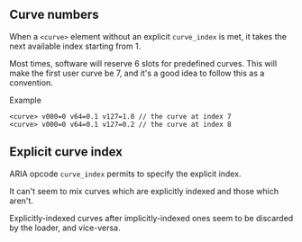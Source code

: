 ## Curve numbers

When a `<curve>` element without an explicit `curve_index` is met, it takes the next available index starting from 1.

Most times, software will reserve 6 slots for predefined curves.
This will make the first user curve be 7, and it's a good idea to follow this as a convention.

Example
```
<curve> v000=0 v64=0.1 v127=1.0 // the curve at index 7
<curve> v000=0 v64=0.1 v127=0.2 // the curve at index 8
```

## Explicit curve index

ARIA opcode `curve_index` permits to specify the explicit index.

It can't seem to mix curves which are explicitly indexed and those which aren't.

Explicitly-indexed curves after implicitly-indexed ones seem to be discarded by the loader, and vice-versa.